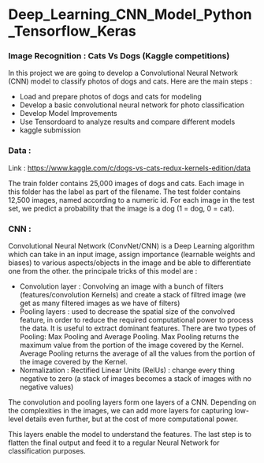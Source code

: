 # Deep_Learning_CNN_Model_Python_Tensorflow_Keras
### Image Recognition : Cats Vs Dogs  (Kaggle competitions)

In this project we are going to develop a Convolutional Neural Network (CNN) model to classify photos of dogs and cats. Here are the main steps : 
  - Load and prepare photos of dogs and cats for modeling
  - Develop a basic convolutional neural network for photo classification 
  - Develop Model Improvements
  - Use Tensordoard to analyze results and compare different models
  - kaggle submission

### Data :
Link : https://www.kaggle.com/c/dogs-vs-cats-redux-kernels-edition/data

The train folder contains 25,000 images of dogs and cats. Each image in this folder has the label as part of the filename. The test folder contains 12,500 images, named according to a numeric id. For each image in the test set, we predict a probability that the image is a dog (1 = dog, 0 = cat).

### CNN : 
Convolutional Neural Network (ConvNet/CNN) is a Deep Learning algorithm which can take in an input image, assign importance (learnable weights and biases) to various aspects/objects in the image and be able to differentiate one from the other. the principale tricks of this model are : 
  - Convolution layer : Convolving an image with a bunch of filters (features/convolution Kernels) and create a stack of filtred image (we get as many filtered images as we have of filters)
  - Pooling layers : used to decrease the spatial size of the convolved feature, in order to reduce the required computational power to process the data. It is useful to extract dominant features. There are two types of Pooling: Max Pooling and Average Pooling. Max Pooling returns the maximum value from the portion of the image covered by the Kernel. Average Pooling returns the average of all the values from the portion of the image covered by the Kernel.
  - Normalization :  Rectified Linear Units (RelUs) : change every thing negative to zero (a stack of images becomes a stack of images with no negative values)

The convolution and pooling layers  form one layers of a CNN. Depending on the complexities in the images, we can add more layers for capturing low-level details even further, but at the cost of more computational power.

This layers enable the model to understand the features. The last step is to flatten the final output and feed it to a regular Neural Network for classification purposes.
